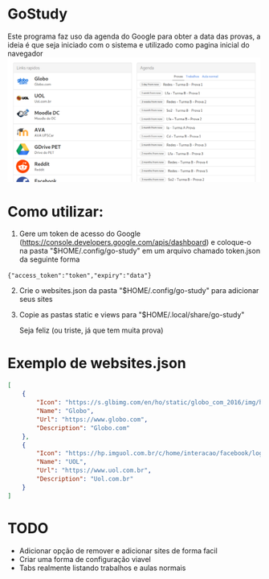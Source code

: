 # GoStudy
Este programa faz uso da agenda do Google para obter a data das provas, a ideia é que seja iniciado com o sistema e utilizado como pagina inicial do navegador
![Alt text](print.png?raw=true "Print")

# Como utilizar:

1. Gere um token de acesso do Google (https://console.developers.google.com/apis/dashboard) e coloque-o na pasta "$HOME/.config/go-study" em um arquivo chamado token.json da seguinte forma
 
 `{"access_token":"token","expiry":"data"}` 

2. Crie o websites.json da pasta "$HOME/.config/go-study" para adicionar seus sites
3. Copie as pastas static e views para "$HOME/.local/share/go-study"


   Seja feliz (ou triste, já que tem muita prova)

# Exemplo de websites.json
```json
[
    {
        "Icon": "https://s.glbimg.com/en/ho/static/globo_com_2016/img/home_200x200.png",
        "Name": "Globo",
        "Url": "https://www.globo.com",
        "Description": "Globo.com"
    },
    {
        "Icon": "https://hp.imguol.com.br/c/home/interacao/facebook/logo-uol.png",
        "Name": "UOL",
        "Url": "https://www.uol.com.br",
        "Description": "Uol.com.br"
    }
]
```

# TODO
-   Adicionar opção de remover e adicionar sites de forma facil
-   Criar uma forma de configuração viavel
-   Tabs realmente listando trabalhos e aulas normais
